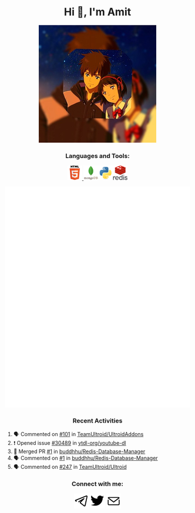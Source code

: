 <h1 align="center">Hi 👋, I'm Amit</h1>
<p align="center"><img src="assets/tg_dp.png" alt="buddhhu" /></p>
<h3 align="center">Languages and Tools:</h3>
<p align="center"><a href="https://www.w3.org/html/" target="_blank"><img src="https://raw.githubusercontent.com/devicons/devicon/master/icons/html5/html5-original-wordmark.svg" alt="html5" width="40" height="40"/></a><a href="https://www.mongodb.com/" target="_blank"> <img src="https://raw.githubusercontent.com/devicons/devicon/master/icons/mongodb/mongodb-original-wordmark.svg" alt="mongodb" width="40" height="40"/></a><a href="https://www.python.org" target="_blank"><img src="https://raw.githubusercontent.com/devicons/devicon/master/icons/python/python-original.svg" alt="python" width="40" height="40"/></a><a href="https://redis.io" target="_blank"><img src="https://raw.githubusercontent.com/devicons/devicon/master/icons/redis/redis-original-wordmark.svg" alt="redis" width="40" height="40"/></a></p>
<p align="center"><img src="assets/stats.svg" alt="buddhhu" /></p>
<h3 align="center">Recent Activities</h3>

<!--START_SECTION:activity-->
1. 🗣 Commented on [#101](https://github.com/TeamUltroid/UltroidAddons/issues/101) in [TeamUltroid/UltroidAddons](https://github.com/TeamUltroid/UltroidAddons)
2. ❗️ Opened issue [#30489](https://github.com/ytdl-org/youtube-dl/issues/30489) in [ytdl-org/youtube-dl](https://github.com/ytdl-org/youtube-dl)
3. 🎉 Merged PR [#1](https://github.com/buddhhu/Redis-Database-Manager/pull/1) in [buddhhu/Redis-Database-Manager](https://github.com/buddhhu/Redis-Database-Manager)
4. 🗣 Commented on [#1](https://github.com/buddhhu/Redis-Database-Manager/issues/1) in [buddhhu/Redis-Database-Manager](https://github.com/buddhhu/Redis-Database-Manager)
5. 🗣 Commented on [#247](https://github.com/TeamUltroid/Ultroid/issues/247) in [TeamUltroid/Ultroid](https://github.com/TeamUltroid/Ultroid)
<!--END_SECTION:activity-->

<h3 align="center">Connect with me:</h3>
<p align="center">
<a href="https://t.me/its_buddhhu"><img src="assets/tg.png" height=40px width=40px alt="buddhhu" /></a>
<a href="https://twitter.com/kumar___amit"><img src="assets/twtt.png" height=40px width=40px alt="kumar___amit" /></a>
<a href="https://mail.google.com/mail/u/?authuser=amitsharma123234@gmail.com"><img src="assets/mail.png" height=40px width=40px alt="amitsharma123234@gmail.com" /></a>
</p>
